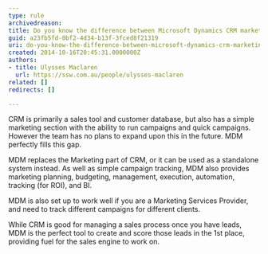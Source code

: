 ```yaml
---
type: rule
archivedreason: 
title: Do you know the difference between Microsoft Dynamics CRM marketing and Microsoft Dynamics Marketing (MDM)?
guid: a23fb5fd-0bf2-4d34-b13f-3fced8f21319
uri: do-you-know-the-difference-between-microsoft-dynamics-crm-marketing-and-microsoft-dynamics-marketing-(mdm)
created: 2014-10-16T20:45:31.0000000Z
authors:
- title: Ulysses Maclaren
  url: https://ssw.com.au/people/ulysses-maclaren
related: []
redirects: []

---
```


CRM is primarily a sales tool and customer database, but also has a simple marketing section with the ability to run campaigns and quick campaigns. However the team has no plans to expand upon this in the future. MDM perfectly fills this gap.

MDM replaces the Marketing part of CRM, or it can be used as a standalone system instead. As well as simple campaign tracking, MDM also provides marketing planning, budgeting, management, execution, automation, tracking (for ROI), and BI.

<!--endintro-->

MDM is also set up to work well if you are a Marketing Services Provider, and need to track different campaigns for different clients.

While CRM is good for managing a sales process once you have leads, MDM is the perfect tool to create and score those leads in the 1st place, providing fuel for the sales engine to work on.
